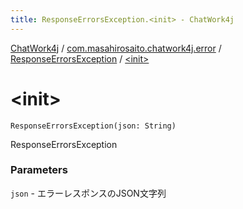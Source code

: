 ```yaml
---
title: ResponseErrorsException.<init> - ChatWork4j
---
```


[ChatWork4j](../../index.md) / [com.masahirosaito.chatwork4j.error](../index.md) / [ResponseErrorsException](index.md) / [&lt;init&gt;](.)

# &lt;init&gt;

`ResponseErrorsException(json: String)`

ResponseErrorsException

### Parameters

`json` - エラーレスポンスのJSON文字列